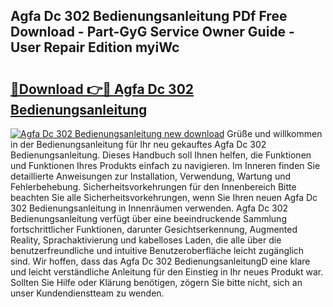 ## Agfa Dc 302 Bedienungsanleitung PDf Free Download - Part-GyG Service Owner Guide - User Repair Edition myiWc

# <h2><a href="http://df4839k.blite.top/?on=Agfa+Dc+302+Bedienungsanleitung">🔗Download 👉🔴 Agfa Dc 302 Bedienungsanleitung</a></h2>

[![Agfa Dc 302 Bedienungsanleitung new download](https://i.imgur.com/lujVjoI.png)](http://df4839k.blite.top/?on=Agfa+Dc+302+Bedienungsanleitung)
Grüße und willkommen in der Bedienungsanleitung für Ihr neu gekauftes Agfa Dc 302 Bedienungsanleitung. Dieses Handbuch soll Ihnen helfen, die Funktionen und Funktionen Ihres Produkts einfach zu navigieren. Im Inneren finden Sie detaillierte Anweisungen zur Installation, Verwendung, Wartung und Fehlerbehebung. Sicherheitsvorkehrungen für den Innenbereich Bitte beachten Sie alle Sicherheitsvorkehrungen, wenn Sie Ihren neuen Agfa Dc 302 Bedienungsanleitung in Innenräumen verwenden. Agfa Dc 302 Bedienungsanleitung verfügt über eine beeindruckende Sammlung fortschrittlicher Funktionen, darunter Gesichtserkennung, Augmented Reality, Sprachaktivierung und kabelloses Laden, die alle über die benutzerfreundliche und intuitive Benutzeroberfläche leicht zugänglich sind. Wir hoffen, dass das Agfa Dc 302 BedienungsanleitungD eine klare und leicht verständliche Anleitung für den Einstieg in Ihr neues Produkt war. Sollten Sie Hilfe oder Klärung benötigen, zögern Sie bitte nicht, sich an unser Kundendienstteam zu wenden.
